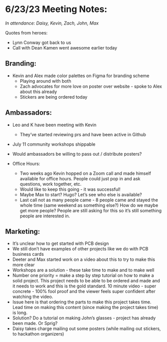 # 6/23/23 Meeting Notes:

_In attendance: Daisy, Kevin, Zach, John, Max_

Quotes from heroes:
- Lynn Conway got back to us
- Call with Dean Kamen went awesome earlier today

## Branding:

- Kevin and Alex made color palettes on Figma for branding scheme
  - Playing around with both
  - Zach advocates for more love on poster over website - spoke to Alex about this already
  - Stickers are being ordered today

## Ambassadors:

- Leo and K have been meeting with Kevin
  - They’ve started reviewing prs and have been active in Github
- July 11 community workshops shippable
- Would ambassadors be willing to pass out / distribute posters?

- Office Hours:
  - Two weeks ago Kevin hopped on a Zoom call and made himself available for office hours. People could just pop in and ask questions, work together, etc.
  - Would like to keep this going - it was successful!
  - Maybe Max to start? Hugo? Let’s see who else is available?
  - Last call not as many people came - 8 people came and stayed the whole time (same weekend as something else?) How do we maybe get more people? People are still asking for this so it’s still something people are interested in.

## Marketing:

- It’s unclear how to get started with PCB design
- We still don’t have examples of other projects like we do with PCB business cards
- Deeter and Max started work on a video about this to try to make this more clear
- Workshops are a solution - these take time to make and to make well
- Number one priority = make a step by step tutorial on how to make a solid project. This project needs to be able to be ordered and made and it needs to work and this is the gold standard. 10 minute video - super concrete - 100% fool proof and the viewer feels super confident after watching the video.
- Issue here is that ordering the parts to make this project takes time. Lead time on making this content (since making the project takes time) is long.
- Solution? Do a tutorial on making John’s glasses - project has already been made. Or Sprig?
- Daisy takes charge mailing out some posters (while mailing out stickers, to hackathon organizers)
